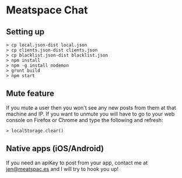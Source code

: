 # Meatspace Chat

## Setting up

    > cp local.json-dist local.json
    > cp clients.json-dist clients.json
    > cp blacklist.json-dist blacklist.json
    > npm install
    > npm -g install nodemon
    > grunt build
    > npm start

## Mute feature

If you mute a user then you won't see any new posts from them at that machine and IP. If you want to unmute you will have to go to your web console on Firefox or Chrome and type the following and refresh:

    > localStorage.clear()

## Native apps (iOS/Android)

If you need an apiKey to post from your app, contact me at jen@meatspac.es and I will try to hook you up!
